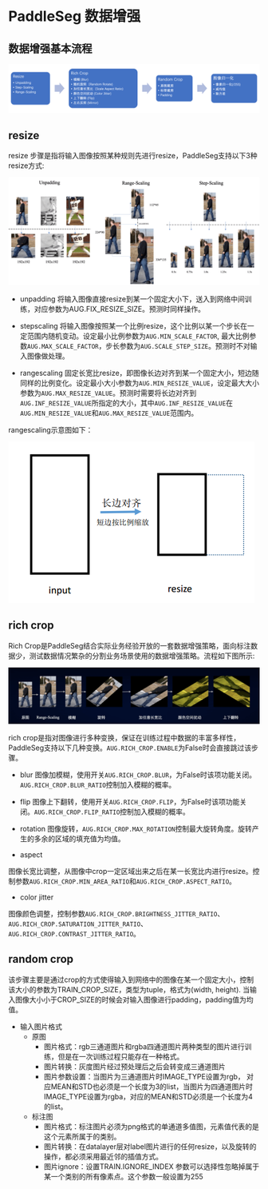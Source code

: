 # PaddleSeg 数据增强


## 数据增强基本流程

![](imgs/data_aug_flow.png)

## resize  

resize 步骤是指将输入图像按照某种规则先进行resize，PaddleSeg支持以下3种resize方式:

![](imgs/aug_method.png)

- unpadding
将输入图像直接resize到某一个固定大小下，送入到网络中间训练，对应参数为AUG.FIX_RESIZE_SIZE。预测时同样操作。

- stepscaling
将输入图像按照某一个比例resize，这个比例以某一个步长在一定范围内随机变动。设定最小比例参数为`AUG.MIN_SCALE_FACTOR`, 最大比例参数`AUG.MAX_SCALE_FACTOR`，步长参数为`AUG.SCALE_STEP_SIZE`。预测时不对输入图像做处理。

- rangescaling
固定长宽比resize，即图像长边对齐到某一个固定大小，短边随同样的比例变化。设定最小大小参数为`AUG.MIN_RESIZE_VALUE`，设定最大大小参数为`AUG.MAX_RESIZE_VALUE`。预测时需要将长边对齐到`AUG.INF_RESIZE_VALUE`所指定的大小，其中`AUG.INF_RESIZE_VALUE`在`AUG.MIN_RESIZE_VALUE`和`AUG.MAX_RESIZE_VALUE`范围内。

rangescaling示意图如下：

![](imgs/rangescale.png)

## rich crop  

Rich Crop是PaddleSeg结合实际业务经验开放的一套数据增强策略，面向标注数据少，测试数据情况繁杂的分割业务场景使用的数据增强策略。流程如下图所示:

![RichCrop示意图](imgs/data_aug_example.png)

rich crop是指对图像进行多种变换，保证在训练过程中数据的丰富多样性，PaddleSeg支持以下几种变换。`AUG.RICH_CROP.ENABLE`为False时会直接跳过该步骤。

- blur
图像加模糊，使用开关`AUG.RICH_CROP.BLUR`，为False时该项功能关闭。`AUG.RICH_CROP.BLUR_RATIO`控制加入模糊的概率。

- flip
图像上下翻转，使用开关`AUG.RICH_CROP.FLIP`，为False时该项功能关闭。`AUG.RICH_CROP.FLIP_RATIO`控制加入模糊的概率。

- rotation
图像旋转，`AUG.RICH_CROP.MAX_ROTATION`控制最大旋转角度。旋转产生的多余的区域的填充值为均值。

- aspect

图像长宽比调整，从图像中crop一定区域出来之后在某一长宽比内进行resize。控制参数`AUG.RICH_CROP.MIN_AREA_RATIO`和`AUG.RICH_CROP.ASPECT_RATIO`。

- color jitter

图像颜色调整，控制参数`AUG.RICH_CROP.BRIGHTNESS_JITTER_RATIO`、`AUG.RICH_CROP.SATURATION_JITTER_RATIO`、`AUG.RICH_CROP.CONTRAST_JITTER_RATIO`。

## random crop  

该步骤主要是通过crop的方式使得输入到网络中的图像在某一个固定大小，控制该大小的参数为TRAIN_CROP_SIZE，类型为tuple，格式为(width, height). 当输入图像大小小于CROP_SIZE的时候会对输入图像进行padding，padding值为均值。

- 输入图片格式
    - 原图
        - 图片格式：rgb三通道图片和rgba四通道图片两种类型的图片进行训练，但是在一次训练过程只能存在一种格式。
        - 图片转换：灰度图片经过预处理后之后会转变成三通道图片
        - 图片参数设置：当图片为三通道图片时IMAGE_TYPE设置为rgb， 对应MEAN和STD也必须是一个长度为3的list，当图片为四通道图片时IMAGE_TYPE设置为rgba，对应的MEAN和STD必须是一个长度为4的list。
    - 标注图
        - 图片格式：标注图片必须为png格式的单通道多值图，元素值代表的是这个元素所属于的类别。
        - 图片转换：在datalayer层对label图片进行的任何resize，以及旋转的操作，都必须采用最近邻的插值方式。
        - 图片ignore：设置TRAIN.IGNORE_INDEX 参数可以选择性忽略掉属于某一个类别的所有像素点。这个参数一般设置为255
